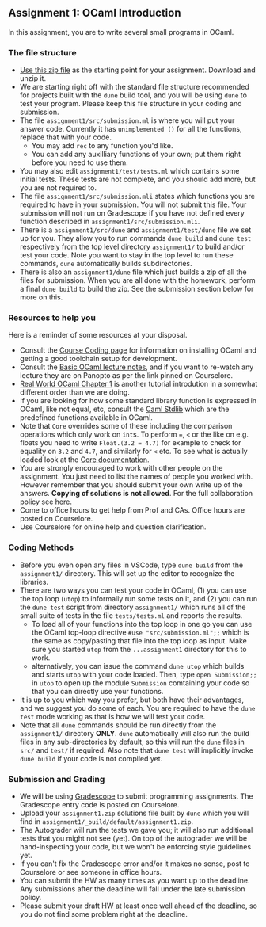 Assignment 1: OCaml Introduction
--------------------------------

In this assignment, you are to write several small programs in OCaml.

### The file structure

* [Use this zip file](https://pl.cs.jhu.edu/fpse/assignments/assignment1.zip) as the starting point for your assignment. Download and unzip it.  
* We are starting right off with the standard file structure recommended for projects built with the `dune` build tool, and you will be using `dune` to test your program.  Please keep this file structure in your coding and submission.
* The file `assignment1/src/submission.ml` is where you will put your answer code.  Currently it has `unimplemented ()` for all the functions, replace that with your code.
    * You may add `rec` to any function you'd like.
    * You can add any auxilliary functions of your own; put them right before you need to use them.
* You may also edit `assignment1/test/tests.ml` which contains some initial tests. These tests are not complete, and you should add more, but you are not required to.
* The file `assignment1/src/submission.mli` states which functions you are required to have in your submission. You will not submit this file. Your submission will not run on Gradescope if you have not defined every function described in `assignment1/src/submission.mli`.
* There is a `assignment1/src/dune` and `assignment1/test/dune` file we set up for you. They allow you to run commands `dune build` and `dune test` respectively from the top level directory `assignment1/` to build and/or test your code.  Note you want to stay in the top level to run these commands, `dune` automatically builds subdirectories.
* There is also an `assignment1/dune` file which just builds a zip of all the files for submission. When you are all done with the homework, perform a final `dune build` to build the zip. See the submission section below for more on this.

### Resources to help you

Here is a reminder of some resources at your disposal.

-   Consult the [Course Coding page](https://pl.cs.jhu.edu/fpse/coding.html) for information on installing OCaml and getting a good toolchain setup for development.
-   Consult the [Basic OCaml lecture notes](https://pl.cs.jhu.edu/fpse/lecture/basic-ocaml.html), and if you want to re-watch any lecture they are on Panopto as per the link pinned on Courselore.
-   [Real World OCaml Chapter 1](https://dev.realworldocaml.org/guided-tour.html) is another tutorial introdution in a somewhat different order than we are doing.
-   If you are looking for how some standard library function is expressed in OCaml, like not equal, etc, consult the [Caml Stdlib](https://v2.ocaml.org/manual/stdlib.html) which are the predefined functions available in OCaml.
 - Note that `Core` overrides some of these including the comparison operations which only work on `int`s.  To perform `=`, `<` or the like on e.g. floats you need to write `Float.(3.2 = 4.7)` for example to check for equality on `3.2` and `4.7`, and similarly for `<` etc.  To see what is actually loaded look at the [Core documentation](https://ocaml.org/p/core/latest/doc/index.html).
-   You are strongly encouraged to work with other people on the assignment. You just need to list the names of people you worked with. However remember that you should submit your own write up of the answers. **Copying of solutions is not allowed**. For the full collaboration policy see [here](https://pl.cs.jhu.edu/fpse/integrity.html).
-   Come to office hours to get help from Prof and CAs.  Office hours are posted on Courselore.
-   Use Courselore for online help and question clarification.

### Coding Methods
- Before you even open any files in VSCode, type `dune build` from the `assignment1/` directory.  This will set up the editor to recognize the libraries.
- There are two ways you can test your code in OCaml, (1) you can use the top loop (`utop`) to informally run some tests on it, and (2) you can run the `dune test` script from directory `assignment1/` which runs all of the small suite of tests in the file `tests/tests.ml` and reports the results. 
    - To load all of your functions into the top loop in one go you can use the OCaml top-loop directive `#use "src/submission.ml";;` which is the same as copy/pasting that file into the top loop as input.  Make sure you started `utop` from the `...assignment1` directory for this to work.
    - alternatively, you can issue the command `dune utop` which builds and starts `utop` with your code loaded. Then, type `open Submission;;` in `utop` to open up the module `Submission` comtaining your code so that you can directly use your functions.
- It is up to you which way you prefer, but both have their advantages, and we suggest you do some of each.  You are required to have the `dune test` mode working as that is how we will test your code.
- Note that all `dune` commands should be run directly from the `assignment1/` directory **ONLY**. `dune` automatically will also run the build files in any sub-directories by default, so this will run the `dune` files in `src/` and `test/` if required.  Also note that `dune test` will implicitly invoke `dune build` if your code is not compiled yet.

### Submission and Grading

-   We will be using [Gradescope](https://gradescope.com) to submit programming assignments. The Gradescope entry code is posted on Courselore.
-   Upload your `assignment1.zip` solutions file built by `dune` which you will find in `assignment1/_build/default/assignment1.zip`.
-   The Autograder will run the tests we gave you; it will also run additional tests that you might not see (yet).  On top of the autograder we will be hand-inspecting your code, but we won't be enforcing style guidelines yet.
-   If you can't fix the Gradescope error and/or it makes no sense, post to Courselore or see someone in office hours.
-   You can submit the HW as many times as you want up to the deadline. Any submissions after the deadline will fall under the late submission policy.
-   Please submit your draft HW at least once well ahead of the deadline, so you do not find some problem right at the deadline.

